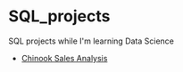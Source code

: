 # SQL_projects
SQL projects while I'm learning Data Science

* [Chinook Sales Analysis](https://github.com/guitmg/SQL_projects/blob/master/chinook_record_sales.ipynb)
